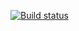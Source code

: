 [![Build status](https://ci.appveyor.com/api/projects/status/wjssbpmw0aykqqf2?svg=true)](https://ci.appveyor.com/project/yooyklon/set)